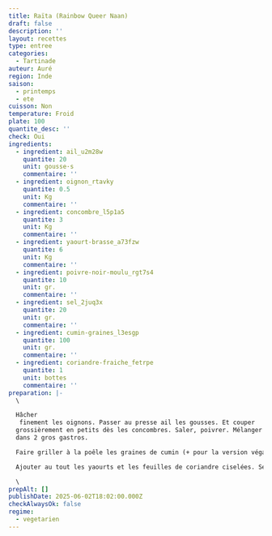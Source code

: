 ```yaml
---
title: Raïta (Rainbow Queer Naan)
draft: false
description: ''
layout: recettes
type: entree
categories:
  - Tartinade
auteur: Auré
region: Inde
saison:
  - printemps
  - ete
cuisson: Non
temperature: Froid
plate: 100
quantite_desc: ''
check: Oui
ingredients:
  - ingredient: ail_u2m28w
    quantite: 20
    unit: gousse·s
    commentaire: ''
  - ingredient: oignon_rtavky
    quantite: 0.5
    unit: Kg
    commentaire: ''
  - ingredient: concombre_l5p1a5
    quantite: 3
    unit: Kg
    commentaire: ''
  - ingredient: yaourt-brasse_a73fzw
    quantite: 6
    unit: Kg
    commentaire: ''
  - ingredient: poivre-noir-moulu_rgt7s4
    quantite: 10
    unit: gr.
    commentaire: ''
  - ingredient: sel_2juq3x
    quantite: 20
    unit: gr.
    commentaire: ''
  - ingredient: cumin-graines_l3esgp
    quantite: 100
    unit: gr.
    commentaire: ''
  - ingredient: coriandre-fraiche_fetrpe
    quantite: 1
    unit: bottes
    commentaire: ''
preparation: |-
  \

  Hâcher
   finement les oignons. Passer au presse ail les gousses. Et couper
  grossièrement en petits dès les concombres. Saler, poivrer. Mélanger
  dans 2 gros gastros.

  Faire griller à la poêle les graines de cumin (+ pour la version végane). Puis les passer au pilon. Verser dans les légumes.

  Ajouter au tout les yaourts et les feuilles de coriandre ciselées. Servir très frais.

  \
prepAlt: []
publishDate: 2025-06-02T18:02:00.000Z
checkAlwaysOk: false
regime:
  - vegetarien
---
```


